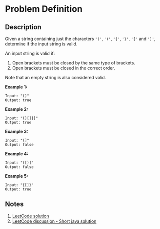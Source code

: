 # Problem Definition

## Description

Given a string containing just the characters `'('`, `')'`, `'{'`, `'}'`, `'['` and `']'`, determine if the input string is valid.

An input string is valid if:

1. Open brackets must be closed by the same type of brackets.
2. Open brackets must be closed in the correct order.

Note that an empty string is also considered valid.

**Example 1:**

```plaintext
Input: "()"
Output: true
```

**Example 2:**

```plaintext
Input: "()[]{}"
Output: true
```

**Example 3:**

```plaintext
Input: "(]"
Output: false
```

**Example 4:**

```plaintext
Input: "([)]"
Output: false
```

**Example 5:**

```plaintext
Input: "{[]}"
Output: true
```

## Notes

1. [LeetCode solution](https://leetcode.com/problems/valid-parentheses/solution/)
1. [LeetCode discussion - Short java solution](https://leetcode.com/explore/interview/card/google/59/array-and-strings/467/discuss/9178/Short-java-solution)
